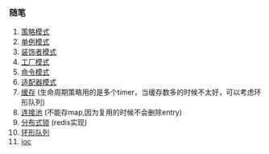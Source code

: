 ### 随笔
1. [策略模式](strategy/main.go)
1. [单例模式](singleton/main.go)
1. [装饰者模式](decorator/main.go)
1. [工厂模式](factory/main.go)
1. [命令模式](command/main.go)
1. [适配器模式](adapter/main.go)
1. [缓存](cache/main.go) (生命周期策略用的是多个timer，当缓存数多的时候不太好，可以考虑环形队列)
1. [连接池](pool/main.go) (不能存map,因为复用的时候不会删除entry)
1. [分布式锁](lock/main.go) (redis实现)
1. [环形队列](queue/RingQueue.go)
1. [ioc](ioc/ioc_test.go)
